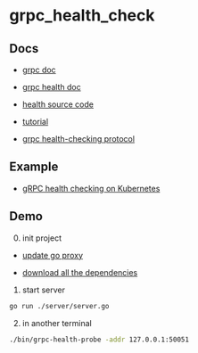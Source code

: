 # grpc_health_check

## Docs

- [grpc doc](https://pkg.go.dev/google.golang.org/grpc)

- [grpc health doc](https://pkg.go.dev/google.golang.org/grpc@v1.37.0/health)

- [health source code](https://sourcegraph.com/github.com/grpc/grpc-go/-/tree/health)

- [tutorial](https://github.com/grpc-ecosystem/grpc-health-probe)

- [grpc health-checking protocol](https://github.com/grpc/grpc/blob/master/doc/health-checking.md)

## Example

- [gRPC health checking on Kubernetes](https://github.com/grpc-ecosystem/grpc-health-probe#example-grpc-health-checking-on-kubernetes)

## Demo
0. init project

- [update go proxy](https://goproxy.io/zh/)

- [download all the dependencies](https://golangbyexample.com/go-mod-tidy/)

1. start server

```bash
go run ./server/server.go
```

2. in another terminal

```bash
./bin/grpc-health-probe -addr 127.0.0.1:50051
```
